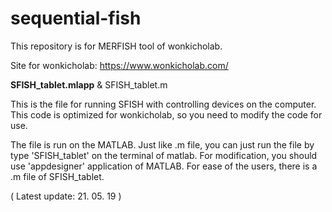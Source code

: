 # sequential-fish

This repository is for MERFISH tool of wonkicholab.


Site for wonkicholab: 
https://www.wonkicholab.com/

**SFISH_tablet.mlapp** & SFISH_tablet.m

This is the file for running SFISH with controlling devices on the computer.
This code is optimized for wonkicholab, so you need to modify the code for use.

The file is run on the MATLAB. 
Just like .m file, you can just run the file by type 'SFISH_tablet' on the terminal of matlab.
For modification, you should use 'appdesigner' application of MATLAB.
For ease of the users, there is a .m file of SFISH_tablet.


( Latest update: 21. 05. 19 )
